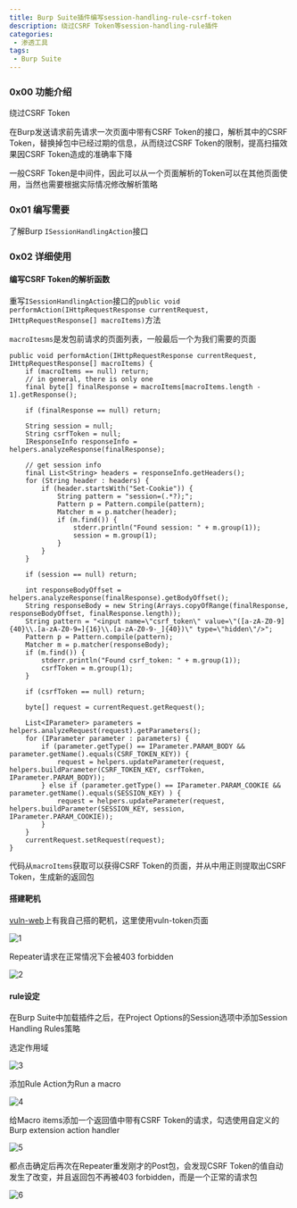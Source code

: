 ```yaml
---
title: Burp Suite插件编写session-handling-rule-csrf-token
description: 绕过CSRF Token等session-handling-rule插件
categories:
 - 渗透工具
tags:
 - Burp Suite
---
```


### 0x00 功能介绍
绕过CSRF Token

在Burp发送请求前先请求一次页面中带有CSRF Token的接口，解析其中的CSRF Token，替换掉包中已经过期的信息，从而绕过CSRF Token的限制，提高扫描效果因CSRF Token造成的准确率下降

一般CSRF Token是中间件，因此可以从一个页面解析的Token可以在其他页面使用，当然也需要根据实际情况修改解析策略

### 0x01 编写需要
了解Burp `ISessionHandlingAction`接口

### 0x02 详细使用
#### 编写CSRF Token的解析函数
重写`ISessionHandlingAction`接口的`public void performAction(IHttpRequestResponse currentRequest, IHttpRequestResponse[] macroItems)`方法

`macroItesms`是发包前请求的页面列表，一般最后一个为我们需要的页面

```
public void performAction(IHttpRequestResponse currentRequest, IHttpRequestResponse[] macroItems) {
	if (macroItems == null) return;
	// in general, there is only one
	final byte[] finalResponse = macroItems[macroItems.length - 1].getResponse();

	if (finalResponse == null) return;

	String session = null;
	String csrfToken = null;
	IResponseInfo responseInfo = helpers.analyzeResponse(finalResponse);

	// get session info
	final List<String> headers = responseInfo.getHeaders();
	for (String header : headers) {
		if (header.startsWith("Set-Cookie")) {
			String pattern = "session=(.*?);";
			Pattern p = Pattern.compile(pattern);
			Matcher m = p.matcher(header);
			if (m.find()) {
				stderr.println("Found session: " + m.group(1));
				session = m.group(1);
			}
		}
	}

	if (session == null) return;

	int responseBodyOffset = helpers.analyzeResponse(finalResponse).getBodyOffset();
	String responseBody = new String(Arrays.copyOfRange(finalResponse, responseBodyOffset, finalResponse.length));
	String pattern = "<input name=\"csrf_token\" value=\"([a-zA-Z0-9]{40}\\.[a-zA-Z0-9=]{16}\\.[a-zA-Z0-9-_]{40})\" type=\"hidden\"/>";
	Pattern p = Pattern.compile(pattern);
	Matcher m = p.matcher(responseBody);
	if (m.find()) {
		stderr.println("Found csrf_token: " + m.group(1));
		csrfToken = m.group(1);
	}

	if (csrfToken == null) return;

	byte[] request = currentRequest.getRequest();

	List<IParameter> parameters = helpers.analyzeRequest(request).getParameters();
	for (IParameter parameter : parameters) {
		if (parameter.getType() == IParameter.PARAM_BODY && parameter.getName().equals(CSRF_TOKEN_KEY)) {
			request = helpers.updateParameter(request, helpers.buildParameter(CSRF_TOKEN_KEY, csrfToken, IParameter.PARAM_BODY));
		} else if (parameter.getType() == IParameter.PARAM_COOKIE && parameter.getName().equals(SESSION_KEY) ) {
			request = helpers.updateParameter(request, helpers.buildParameter(SESSION_KEY, session, IParameter.PARAM_COOKIE));
		}
	}
	currentRequest.setRequest(request);
}
```

代码从`macroItems`获取可以获得CSRF Token的页面，并从中用正则提取出CSRF Token，生成新的返回包

#### 搭建靶机
[vuln-web](https://github.com/milkfr/burp-extenders/tree/master/vuln-web)上有我自己搭的靶机，这里使用vuln-token页面

![1](https://milkfr.github.io/assets/images/posts/2018-05-21-burp-extender-session-handling-rule-csrf-token/1.png)

Repeater请求在正常情况下会被403 forbidden

![2](https://milkfr.github.io/assets/images/posts/2018-05-21-burp-extender-session-handling-rule-csrf-token/2.png)

#### rule设定
在Burp Suite中加载插件之后，在Project Options的Session选项中添加Session Handling Rules策略

选定作用域

![3](https://milkfr.github.io/assets/images/posts/2018-05-21-burp-extender-session-handling-rule-csrf-token/3.png)

添加Rule Action为Run a macro

![4](https://milkfr.github.io/assets/images/posts/2018-05-21-burp-extender-session-handling-rule-csrf-token/4.png)

给Macro items添加一个返回值中带有CSRF Token的请求，勾选使用自定义的Burp extension action handler

![5](https://milkfr.github.io/assets/images/posts/2018-05-21-burp-extender-session-handling-rule-csrf-token/5.png)

都点击确定后再次在Repeater重发刚才的Post包，会发现CSRF Token的值自动发生了改变，并且返回包不再被403 forbidden，而是一个正常的请求包

![6](https://milkfr.github.io/assets/images/posts/2018-05-21-burp-extender-session-handling-rule-csrf-token/6.png)